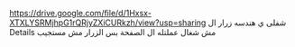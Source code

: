 https://drive.google.com/file/d/1Hxsx-XTXLYSRMjhpG1rQRjyZXiCURkzh/view?usp=sharing
شفلى ي هندسه زرار ال Details مش شغال عملتله ال الصفحة بس الزرار مش مستجيب 
